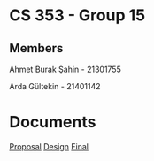 # CS 353 - Group 15

## Members
Ahmet Burak Şahin - 21301755

Arda Gültekin     - 21401142

# Documents

[Proposal](./documents/Proposal.pdf)
[Design](./documents/Design.pdf)
[Final](./documents/Final.pdf)